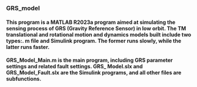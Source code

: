 ### GRS_model
#### This program is a MATLAB R2023a program aimed at simulating the sensing process of GRS (Gravity Reference Sensor) in low orbit. The TM translational and rotational motion and dynamics models built include two types:. m file and Simulink program. The former runs slowly, while the latter runs faster.
#### GRS_Model_Main.m is the main program, including GRS parameter settings and related fault settings. GRS_ Model.slx and GRS_Model_Fault.slx are the Simulink programs, and all other files are subfunctions.
